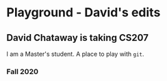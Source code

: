 # Playground - David's edits
## David Chataway is taking CS207

I am a Master's student.
A place to play with `git`.

### Fall 2020

